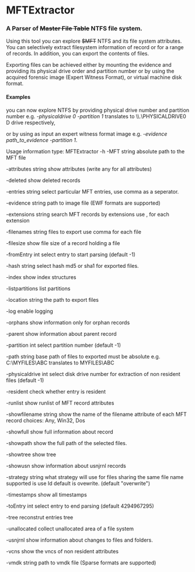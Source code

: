 MFTExtractor
============

### A Parser  of ~~Master File Table~~  NTFS file system.



Using this tool you can explore ~~$MFT~~ NTFS and its file system attributes. You can selectively extract filesystem information of record  or for a range of records. In addition, you can export the contents of files. 

Exporting files can be achieved either by mounting the evidence and providing its physical drive order and partition number or by using the acquired forensic image (Expert Witness Format), or virtual machine disk format. 

#### Examples #####
you can now explore NTFS by providing physical drive number and partition number 
e.g. *-physicaldrive 0 -partition 1* translates to \\\\.\\PHYSICALDRIVE0 D drive respectively,


or by using as input an expert witness format image 
e.g. *-evidence path_to_evidence -partition 1*.

Usage information  type: MFTExtractor  -h
  -MFT string
        absolute path to the MFT file
        
  -attributes string
        show attributes (write any for all attributes)
        
  -deleted
        show deleted records
        
  -entries string
        select particular MFT entries, use comma as a seperator.
        
  -evidence string
        path to image file (EWF formats are supported)
        
  -extensions string
        search MFT records by extensions use , for each extension
        
  -filenames string
        files to export use comma for each file
        
  -filesize
        show file size of a record holding a file
        
  -fromEntry int
        select entry to start parsing (default -1)
        
  -hash string
        select hash md5 or sha1 for exported files.
        
  -index
        show index structures
        
  -listpartitions
        list partitions
        
  -location string
        the path to export  files
        
  -log
        enable logging
        
  -orphans
        show information only for orphan records
        
  -parent
        show information about parent record
        
  -partition int
        select partition number (default -1)
        
  -path string
        base path of files to exported must be absolute e.g. C:\MYFILES\ABC translates to MYFILES\ABC
        
  -physicaldrive int
        select disk drive number for extraction of non resident files (default -1)
        
  -resident
        check whether entry is resident
        
  -runlist
        show runlist of MFT record attributes
        
  -showfilename string
        show the name of the filename attribute of each MFT record choices: Any, Win32, Dos
        
  -showfull
        show full information about record
        
  -showpath
        show the full path of the selected files.
        
  -showtree
        show tree
        
  -showusn
        show information about usnjrnl records
        
  -strategy string
        what strategy will use for files sharing the same file name supported is use Id default is ovewrite. (default "overwrite")
        
  -timestamps
        show all timestamps
        
  -toEntry int
        select entry to end parsing (default 4294967295)
        
  -tree
        reconstrut entries tree
        
  -unallocated
        collect unallocated area of a file system
        
  -usnjrnl
        show information about changes to files and folders.
        
  -vcns
        show the vncs of non resident attributes
        
  -vmdk string
        path to vmdk file (Sparse formats are supported)

